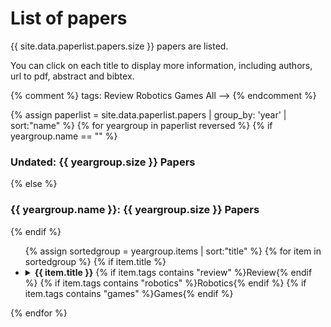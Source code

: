 # List of papers

{{ site.data.paperlist.papers.size }} papers are listed. 

You can click on each title to display more information, including authors, url to pdf, abstract and bibtex. 

{% comment %} tags:
<span class="badge review">Review</span>
<span class="badge robotics">Robotics</span>
<span class="badge games">Games</span>
<span class="badge all">All</span> ––>
{% endcomment %}

{% assign paperlist = site.data.paperlist.papers | group_by: 'year' | sort:"name"  %}
{% for yeargroup in paperlist reversed %}
{% if yeargroup.name == "" %}
   <h3>Undated: {{ yeargroup.size }} Papers</h3>
{% else %}
   <h3>{{ yeargroup.name }}: {{ yeargroup.size }} Papers</h3>
{% endif %}
<ul>
	{% assign sortedgroup = yeargroup.items | sort:"title"  %}
	{% for item in sortedgroup %}
	{% if item.title %}
	<li>
		<details><summary><b>{{ item.title }}</b>
		{% if item.tags contains "review" %}<span class="badge review">Review</span>{% endif %}
		{% if item.tags contains "robotics" %}<span class="badge robotics">Robotics</span>{% endif %}
		{% if item.tags contains "games" %}<span class="badge games">Games</span>{% endif %}
		</summary>
		<blockquote>
		{% if item.authors %}
		   <h4>Authors:</h4>
		   <ul>
		   {% for author in item.authors %}
		      <li>{{ author }}</li>
		   {% endfor %}
		   </ul>
		{% endif %}

		{% if item.abstract %}
		   <h4>Abstract:</h4>
		   {{ item.abstract }}
		{% endif %}

		{% if item.pdfurl or item.codeurl or item.webpageurl %}
		   <h4>Links:</h4>
		   <ul>
		   {% if item.pdfurl %}
		   <li><a href="{{ item.pdfurl }}">Paper</a></li>
		   {% endif %}
		   {% if item.codeurl %}
		   <li><a href="{{ item.codeurl }}">Source-code</a></li>
		   {% endif %}
		   {% if item.webpageurl %}
		   <li><a href="{{ item.webpageurl }}">Webpage</a></li>
		   {% endif %}
		   </ul>
		{% endif %}

		{% if item.bibtex %}	 
		   <h4>Bibtex:</h4>
		   <pre><code>{{ item.bibtex }}</code></pre>
		{% endif %}

		<hr>
		
		 </blockquote>
		</details>
	</li>
	{% endif %}
	{% endfor %}
</ul>
{% endfor %}


